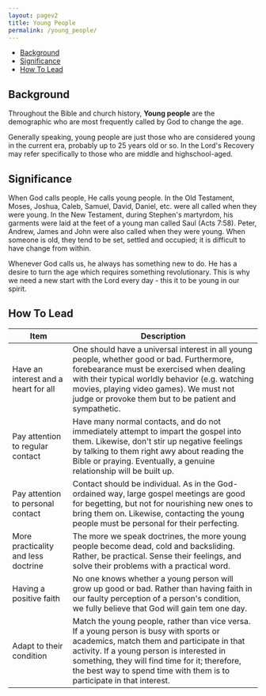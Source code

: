 ```yaml
---
layout: pagev2
title: Young People
permalink: /young_people/
---
```

- [Background](#background)
- [Significance](#significance)
- [How To Lead](#how-to-lead)

## Background

Throughout the Bible and church history, **Young people** are the demographic who are most frequently called by God to change the age.

Generally speaking, young people are just those who are considered young in the current era, probably up to 25 years old or so. In the Lord's Recovery may refer specifically to those who are middle and highschool-aged.

## Significance

When God calls people, He calls young people. In the Old Testament, Moses, Joshua, Caleb, Samuel, David, Daniel, etc. were all called when they were young. In the New Testament, during Stephen's martyrdom, his garments were laid at the feet of a young man called Saul (Acts 7:58). Peter, Andrew, James and John were also called when they were young. When someone is old, they tend to be set, settled and occupied; it is difficult to have change from within. 

Whenever God calls us, he always has something new to do. He has a desire to turn the age which requires something revolutionary. This is why we need a new start with the Lord every day - this it to be young in our spirit.

## How To Lead 

| Item | Description |
| --- | --- |
| Have an interest and a heart for all | One should have a universal interest in all young people, whether good or bad. Furthermore, forebearance must be exercised when dealing with their typical worldly behavior (e.g. watching movies, playing video games). We must not judge or provoke them but to be patient and sympathetic. |
| Pay attention to regular contact | Have many normal contacts, and do not immediately attempt to impart the gospel into them. Likewise, don't stir up negative feelings by talking to them right awy about reading the Bible or praying. Eventually, a genuine relationship will be built up. |
| Pay attention to personal contact | Contact should be individual. As in the God-ordained way, large gospel meetings are good for begetting, but not for nourishing new ones to bring them on. Likewise, contacting the young people must be personal for their perfecting. |
| More practicality and less doctrine | The more we speak doctrines, the more young people become dead, cold and backsliding. Rather, be practical. Sense their feelings, and solve their problems with a practical word. |
| Having a positive faith | No one knows whether a young person will grow up good or bad. Rather than having faith in our faulty perception of a person's condition, we fully believe that God will gain tem one day. |
| Adapt to their condition | Match the young people, rather than vice versa. If a young person is busy with sports or academics, match them and participate in that activity. If a young person is interested in something, they will find time for it; therefore, the best way to spend time with them is to participate in that interest. |